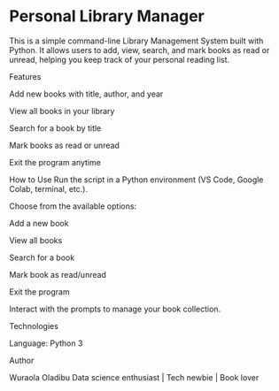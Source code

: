 # Personal Library Manager

This is a simple command-line Library Management System built with Python. It allows users to add, view, search, and mark books as read or unread, helping you keep track of your personal reading list.

 Features

Add new books with title, author, and year

View all books in your library

Search for a book by title

Mark books as read or unread

Exit the program anytime

How to Use
Run the script in a Python environment (VS Code, Google Colab, terminal, etc.).

Choose from the available options:

Add a new book

View all books

Search for a book

Mark book as read/unread

Exit the program

Interact with the prompts to manage your book collection.

Technologies

Language: Python 3

Author

Wuraola Oladibu
Data science enthusiast | Tech newbie | Book lover
